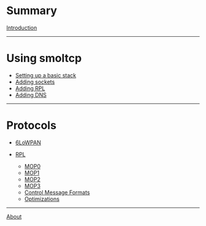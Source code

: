 # Summary

[Introduction](./introduction.md)

 ---


# Using smoltcp


- [Setting up a basic stack](./using_smoltcp.md)
- [Adding sockets](./adding_sockets.md)
- [Adding RPL](./adding_rpl.md)
- [Adding DNS]()

---


# Protocols

- [6LoWPAN]()

- [RPL](./rpl_introduction.md)
    - [MOP0](./mop0.md)
    - [MOP1](./mop1.md)
    - [MOP2](./mop2.md)
    - [MOP3](./mop3.md)
    - [Control Message Formats](./rpl-msg-formats.md)
    - [Optimizations](./rpl-optimizations.md)
---

[About](./about.md)
